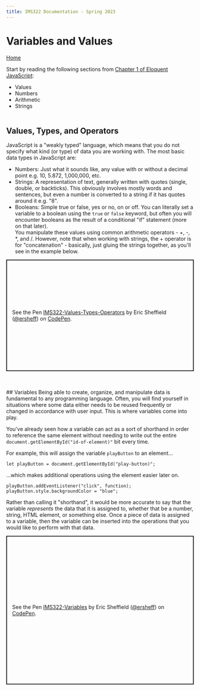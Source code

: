 ```yaml
---
title: IMS322 Documentation - Spring 2023
---
```


# Variables and Values

[Home](index)

Start by reading the following sections from [Chapter 1 of Eloquent JavaScript](https://eloquentjavascript.net/01_values.html):
- Values
- Numbers
- Arithmetic
- Strings
<br><br>
## Values, Types, and Operators
JavaScript is a "weakly typed" language, which means that you do not specify what kind (or type) of data you are working with. The most basic data types in JavaScript are:
- Numbers: Just what it sounds like, any value with or without a decimal point e.g. 10, 5.872, 1,000,000, etc.
- Strings: A representation of text, generally written with quotes (single, double, or backticks). This obviously involves mostly words and sentences, but even a number is converted to a string if it has quotes around it e.g. "8".
- Booleans: Simple true or false, yes or no, on or off. You can literally set a variable to a boolean using the `true` or `false` keyword, but often you will encounter booleans as the result of a conditional "if" statement (more on that later).  
You manipulate these values using common arithmetic operators - +, -, \*, and /. However, note that when working with strings, the + operator is for "concatenation" - basically, just gluing the strings together, as you'll see in the example below.
<p class="codepen" data-height="300" data-default-tab="js,result" data-slug-hash="mdLJgRq" data-editable="true" data-user="ersheff" style="height: 300px; box-sizing: border-box; display: flex; align-items: center; justify-content: center; border: 2px solid; margin: 1em 0; padding: 1em;">
  <span>See the Pen <a href="https://codepen.io/ersheff/pen/mdLJgRq">
  IMS322-Values-Types-Operators</a> by Eric Sheffield (<a href="https://codepen.io/ersheff">@ersheff</a>)
  on <a href="https://codepen.io">CodePen</a>.</span>
</p>
<br><br>
## Variables
Being able to create, organize, and manipulate data is fundamental to any programming language. Often, you will find yourself in situations where some data either needs to be reused frequently or changed in accordance with user input. This is where variables come into play. 

You've already seen how a variable can act as a sort of shorthand in order to reference the same element without needing to write out the entire `document.getElementById("id-of-element)"` bit every time.

For example, this will assign the variable `playButton` to an element...
```
let playButton = document.getElementById("play-button)";
```
...which makes additional operations using the element easier later on.
```
playButton.addEventListener("click", function);
playButton.style.backgroundColor = "blue";
```

Rather than calling it "shorthand", it would be more accurate to say that the variable *represents* the data that it is assigned to, whether that be a number, string, HTML element, or something else. Once a piece of data is assigned to a variable, then the variable can be inserted into the operations that you would like to perform with that data.
<p class="codepen" data-height="400" data-default-tab="js,result" data-slug-hash="LYmYdoL" data-editable="true" data-user="ersheff" style="height: 400px; box-sizing: border-box; display: flex; align-items: center; justify-content: center; border: 2px solid; margin: 1em 0; padding: 1em;">
  <span>See the Pen <a href="https://codepen.io/ersheff/pen/LYmYdoL">
  IMS322-Variables</a> by Eric Sheffield (<a href="https://codepen.io/ersheff">@ersheff</a>)
  on <a href="https://codepen.io">CodePen</a>.</span>
</p>
<script async src="https://cpwebassets.codepen.io/assets/embed/ei.js"></script>
